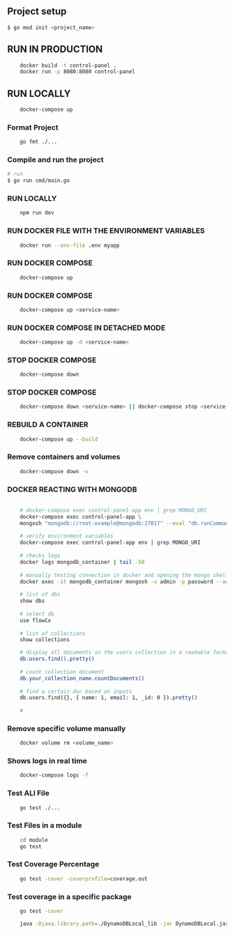 
## Project setup
```bash
$ go mod init <project_name>
```

## RUN IN PRODUCTION
```bash
    docker build -t control-panel .
    docker run -p 8080:8080 control-panel
```

## RUN LOCALLY
```bash
    docker-compose up
```

### Format Project
```bash
    go fmt ./...
```

### Compile and run the project
```bash
# run
$ go run cmd/main.go
```
### RUN LOCALLY
```bash
    npm run dev
```

### RUN DOCKER FILE  WITH THE ENVIRONMENT VARIABLES
```bash
    docker run --env-file .env myapp
```
### RUN DOCKER COMPOSE
```bash
    docker-compose up
```

### RUN DOCKER COMPOSE <SPECIFIC SERVICE>
```bash
    docker-compose up <service-name>
```

### RUN DOCKER COMPOSE <SPECIFIC SERVICE> IN DETACHED MODE
```bash
    docker-compose up -d <service-name>
```

### STOP DOCKER COMPOSE
```bash
    docker-compose down
```

### STOP DOCKER COMPOSE <SPECIFIC SERVICE>
```bash
    docker-compose down <service-name> || docker-compose stop <service-name>
```

### REBUILD A CONTAINER
```bash
    docker-compose up --build 
```

### Remove containers and volumes
```bash
    docker-compose down -v
```

### DOCKER REACTING WITH MONGODB

```bash
    
    # docker-compose exec control-panel-app env | grep MONGO_URI
    docker-compose exec control-panel-app \
    mongosh "mongodb://root:example@mongodb:27017" --eval "db.runCommand({ping:1})"
    
    # verify environment variables
    docker-compose exec control-panel-app env | grep MONGO_URI
    
    # checks logs
    docker logs mongodb_container | tail -50
    
    # manually testing connection in docker and opening the mongo shell
    docker exec -it mongodb_container mongosh -u admin -p password --authenticationDatabase admin
    
    # list of dbs
    show dbs
    
    # select db
    use flowCx
    
    # list of collections
    show collections

    # display all documents in the users collection in a readable format
    db.users.find().pretty()
    
    # count collection document
    db.your_collection_name.countDocuments()
    
    # find a certain doc based on inputs
    db.users.find({}, { name: 1, email: 1, _id: 0 }).pretty()
    
    #
```


### Remove specific volume manually
```bash
    docker volume rm <volume_name>
```

### Shows logs in real time
```bash
    docker-compose logs -f
```

### Test ALl File
```bash
    go test ./...
```

### Test Files in a module
```bash
    cd module
    go test 
```

### Test Coverage Percentage
```bash
    go test -cover -coverprofile=coverage.out
```

### Test coverage in a specific package
```bash
    go test -cover 
```


```bash
    java -Djava.library.path=./DynamoDBLocal_lib -jar DynamoDBLocal.jar -sharedDb
```